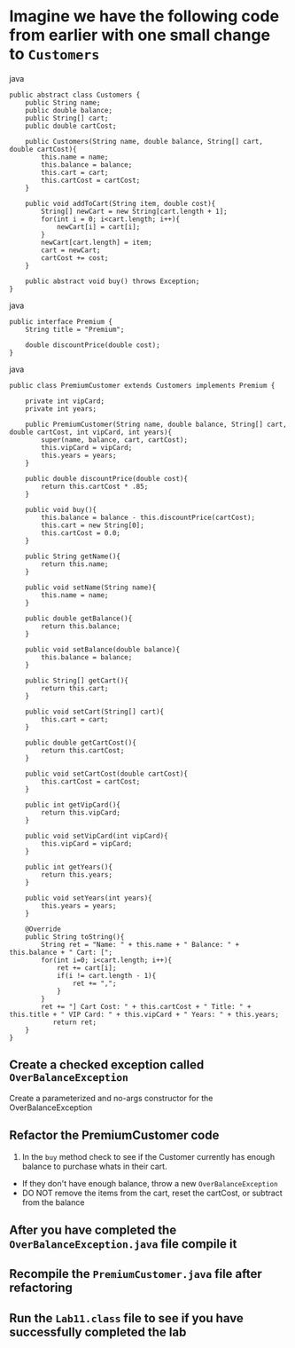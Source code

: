# Imagine we have the following code from earlier with one small change to `Customers`

java

```
public abstract class Customers {
	public String name;
	public double balance;
	public String[] cart;
	public double cartCost;

	public Customers(String name, double balance, String[] cart, double cartCost){
		this.name = name;
		this.balance = balance;
		this.cart = cart;
		this.cartCost = cartCost;
	}

	public void addToCart(String item, double cost){
		String[] newCart = new String[cart.length + 1];
		for(int i = 0; i<cart.length; i++){
			newCart[i] = cart[i];
		}
		newCart[cart.length] = item;
		cart = newCart;
		cartCost += cost;
	}

	public abstract void buy() throws Exception;
}
```

java

```
public interface Premium {
	String title = "Premium";

	double discountPrice(double cost);
}
```

java

```
public class PremiumCustomer extends Customers implements Premium {

	private int vipCard;
	private int years;

	public PremiumCustomer(String name, double balance, String[] cart, double cartCost, int vipCard, int years){
		super(name, balance, cart, cartCost);
		this.vipCard = vipCard;
		this.years = years;
	}

	public double discountPrice(double cost){
		return this.cartCost * .85;
	}

	public void buy(){
		this.balance = balance - this.discountPrice(cartCost);
		this.cart = new String[0];
		this.cartCost = 0.0;
	}

	public String getName(){
		return this.name;
	}

	public void setName(String name){
		this.name = name;
	}

	public double getBalance(){
		return this.balance;
	}

	public void setBalance(double balance){
		this.balance = balance;
	}

	public String[] getCart(){
		return this.cart;
	}

	public void setCart(String[] cart){
		this.cart = cart;
	}

	public double getCartCost(){
		return this.cartCost;
	}

	public void setCartCost(double cartCost){
		this.cartCost = cartCost;
	}

	public int getVipCard(){
		return this.vipCard;
	}

	public void setVipCard(int vipCard){
		this.vipCard = vipCard;
	}

	public int getYears(){
		return this.years;
	}

	public void setYears(int years){
		this.years = years;
	}

	@Override
	public String toString(){
		String ret = "Name: " + this.name + " Balance: " + this.balance + " Cart: [";
		for(int i=0; i<cart.length; i++){
			ret += cart[i];
			if(i != cart.length - 1){
				ret += ",";
			}
		}
		ret += "] Cart Cost: " + this.cartCost + " Title: " + this.title + " VIP Card: " + this.vipCard + " Years: " + this.years;
	       return ret;
	}
}

```

## Create a checked exception called `OverBalanceException`

Create a parameterized and no-args constructor for the OverBalanceException

## Refactor the PremiumCustomer code

1. In the `buy` method check to see if the Customer currently has enough balance to purchase whats in their cart.

-   If they don't have enough balance, throw a new `OverBalanceException`
-   DO NOT remove the items from the cart, reset the cartCost, or subtract from the balance

## After you have completed the `OverBalanceException.java` file compile it

## Recompile the `PremiumCustomer.java` file after refactoring

## Run the `Lab11.class` file to see if you have successfully completed the lab
